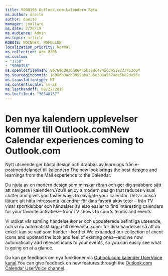 ```yaml
---
title: 9000198 Outlook.com-kalendern Beta
ms.author: daeite
author: daeite
manager: joallard
ms.date: 2/28/19
ms.audience: Admin
ms.topic: article
ROBOTS: NOINDEX, NOFOLLOW
localization_priority: Normal
ms.collection: Adm_O365
ms.custom:
- "1758"
- "9000198"
ms.openlocfilehash: 8e76edd920a86445b2edc4745d39538233413c04
ms.sourcegitcommit: 1d98db8acb9959aba3b5e308a567ade6b62da56c
ms.translationtype: MT
ms.contentlocale: sv-SE
ms.lasthandoff: 08/22/2019
ms.locfileid: "36548157"
---
```

# <a name="new-calendar-experiences-coming-to-outlookcom"></a><span data-ttu-id="4617a-102">Den nya kalendern upplevelser kommer till Outlook.com</span><span class="sxs-lookup"><span data-stu-id="4617a-102">New Calendar experiences coming to Outlook.com</span></span>

<span data-ttu-id="4617a-103">Nytt utseende ger bästa design och drabbas av learnings från e-postmeddelandet till kalendern.</span><span class="sxs-lookup"><span data-stu-id="4617a-103">The new look brings the best designs and learnings from the Mail experience to the Calendar.</span></span>

<span data-ttu-id="4617a-104">Du njuta av en modern design som minskar röran och ger dig snabbare sätt att navigera i kalendern.</span><span class="sxs-lookup"><span data-stu-id="4617a-104">You’ll enjoy a modern design that reduces visual clutter and gives you faster ways to navigate your calendar.</span></span> <span data-ttu-id="4617a-105">Det är också lättare att hitta intressanta kalendrar för dina favorit aktiviteter – från TV visar sportklubbar och händelser.</span><span class="sxs-lookup"><span data-stu-id="4617a-105">It’s also easier to find interesting calendars for your favorite activities—from TV shows to sports teams and events.</span></span>

<span data-ttu-id="4617a-106">Vi utökat vår samling händelse ikoner och uppdaterade befintliga utseende, och vi nu automatiskt lägga till relevanta ikoner för dina händelser så att du enkelt kan se vad som händer i korthet.</span><span class="sxs-lookup"><span data-stu-id="4617a-106">We expanded our collection of event icons and updated the look and feel of existing ones—and we now automatically add relevant icons to your events, so you can easily see what is going on at a glance.</span></span>

<span data-ttu-id="4617a-107">Du kan ge feedback om nya funktioner via [Outlook.com kalender UserVoice kanal](https://outlook.uservoice.com/forums/601444-new-experiences-in-outlook-com?category_id=209197).</span><span class="sxs-lookup"><span data-stu-id="4617a-107">You can give feedback on new features through the [Outlook.com Calendar UserVoice channel](https://outlook.uservoice.com/forums/601444-new-experiences-in-outlook-com?category_id=209197).</span></span>